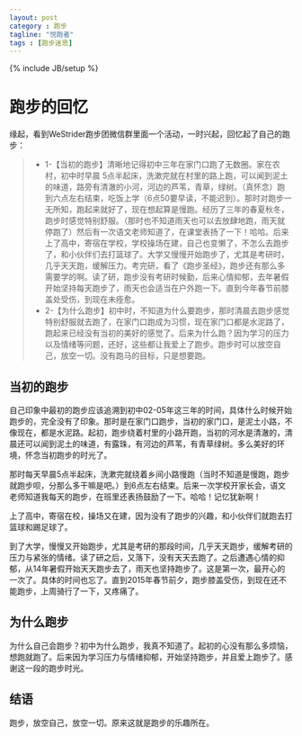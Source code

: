 ```yaml
---
layout: post
category : 跑步
tagline: "悦跑者"
tags : [跑步迷思]
---
```

{% include JB/setup %}

# 跑步的回忆 #

缘起，看到WeStrider跑步团微信群里面一个活动，一时兴起，回忆起了自己的跑步：

> - 1-【当初的跑步】清晰地记得初中三年在家门口跑了无数圈。家在农村，初中时早晨  5点半起床，洗漱完就在村里的路上跑，可以闻到泥土的味道，路旁有清澈的小河，河边的芦苇，青草，绿树。（真怀念）跑到六点左右结束，吃饭上学（6点50要早读，不能迟到）。那时对跑步一无所知，跑起来就好了，现在想起算是慢跑。经历了三年的春夏秋冬，跑步时感觉特别舒服。（那时也不知道雨天也可以去放肆地跑，雨天就停跑了）然后有一次语文老师知道了，在课堂表扬了一下！哈哈。后来上了高中，寄宿在学校，学校操场在建，自己也变懒了，不怎么去跑步了，和小伙伴们去打篮球了。大学又慢慢开始跑步了，尤其是考研时，几乎天天跑，缓解压力。考完研，看了《跑步圣经》，跑步还有那么多需要学的啊。读了研，跑步没有考研时候勤，后来心情抑郁，去年暑假开始坚持每天跑步了，雨天也会适当在户外跑一下。直到今年春节前膝盖处受伤，到现在未痊愈。
> - 2-【为什么跑步】初中时，不知道为什么要跑步，那时清晨去跑步感觉特别舒服就去跑了，在家门口跑成为习惯，现在家门口都是水泥路了，跑起来已经没有当初的美好的感觉了。后来为什么跑？因为学习的压力以及情绪等问题，还好，这些都让我爱上了跑步。跑步时可以放空自己，放空一切。没有跑马的目标，只是想要跑。

## 当初的跑步 ##

自己印象中最初的跑步应该追溯到初中02-05年这三年的时间，具体什么时候开始跑步的，完全没有了印象。那时是在家门口跑步，当初的家门口，是泥土小路，不像现在，都是水泥路。起初，跑步绕着村里的小路开跑，当初的河水是清澈的，清晨还可以闻到泥土的味道，有露珠，有河边的芦苇，有青草绿树。多么美好的环境，怀念当初跑步的时光了。

那时每天早晨5点半起床，洗漱完就绕着乡间小路慢跑（当时不知道是慢跑，跑步就跑步呗，分那么多干嘛是吧。）到6点左右结束。后来一次学校开家长会，语文老师知道我每天的跑步，在班里还表扬鼓励了一下。哈哈！记忆犹新啊！

上了高中，寄宿在校，操场又在建，因为没有了跑步的兴趣，和小伙伴们就跑去打篮球和踢足球了。

到了大学，慢慢又开始跑步，尤其是考研的那段时间，几乎天天跑步，缓解考研的压力与紧张的情绪。读了研之后，又落下，没有天天去跑了。之后遭遇心情的抑郁，从14年暑假开始天天跑步去了，雨天也坚持跑步了。这是第一次，最开心的一次了。具体的时间也忘了。直到2015年春节前夕，跑步膝盖受伤，到现在还不能跑步，上周骑行了一下，又疼痛了。

## 为什么跑步 ##

为什么自己会跑步？初中为什么跑步，我真不知道了。起初的心没有那么多烦恼，想跑就跑了。后来因为学习压力与情绪抑郁，开始坚持跑步，并且爱上跑步了。感谢这一段的跑步时光。

## 结语 ##

跑步，放空自己，放空一切。原来这就是跑步的乐趣所在。
